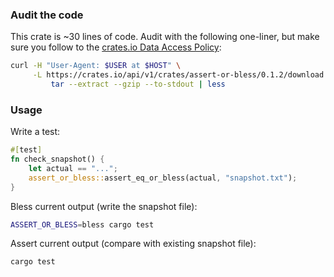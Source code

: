### Audit the code

This crate is ~30 lines of code. Audit with the following one-liner, but make sure you follow to the [crates.io Data Access Policy](https://crates.io/data-access):

```sh
curl -H "User-Agent: $USER at $HOST" \
     -L https://crates.io/api/v1/crates/assert-or-bless/0.1.2/download |
         tar --extract --gzip --to-stdout | less
```

### Usage

Write a test:

```rs
#[test]
fn check_snapshot() {
    let actual == "...";
    assert_or_bless::assert_eq_or_bless(actual, "snapshot.txt");
}
```

Bless current output (write the snapshot file):

```sh
ASSERT_OR_BLESS=bless cargo test
```

Assert current output (compare with existing snapshot file):

```sh
cargo test
```

